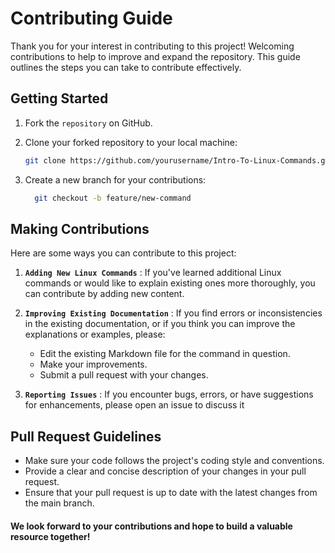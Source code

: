 # Contributing Guide

Thank you for your interest in contributing to this project! Welcoming contributions to help to improve and expand the repository. This guide outlines the steps you can take to contribute effectively.

## Getting Started

1. Fork the `repository` on GitHub.
1. Clone your forked repository to your local machine:

   ```bash
   git clone https://github.com/yourusername/Intro-To-Linux-Commands.git
   ```
1. Create a new branch for your contributions:
   ```bash
     git checkout -b feature/new-command
   ```
## Making Contributions

Here are some ways you can contribute to this project:

1. **`Adding New Linux Commands`** : If you've learned additional Linux commands or would like to explain existing ones more thoroughly, you can contribute by adding new content.
1. **`Improving Existing Documentation`** : If you find errors or inconsistencies in the existing documentation, or if you think you can improve the explanations or examples, please:

      - Edit the existing Markdown file for the command in question.
      - Make your improvements.
      - Submit a pull request with your changes.
1. **`Reporting Issues`** : If you encounter bugs, errors, or have suggestions for enhancements, please open an issue to discuss it

## Pull Request Guidelines

- Make sure your code follows the project's coding style and conventions.
- Provide a clear and concise description of your changes in your pull request.
- Ensure that your pull request is up to date with the latest changes from the main branch.

#### We look forward to your contributions and hope to build a valuable resource together!
